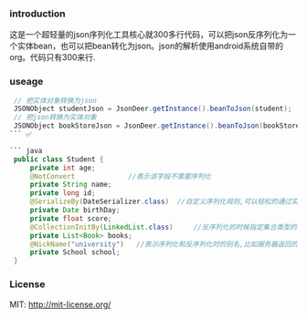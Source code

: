 ### introduction

这是一个超轻量的json序列化工具核心就300多行代码，可以把json反序列化为一个实体bean，也可以把bean转化为json。json的解析使用android系统自带的org。代码只有300来行.

### useage
   
   ``` java
    // 把实体对象转换为json
    JSONObject studentJson = JsonDeer.getInstance().beanToJson(student);
    // 把json转换为实体对象
    JSONObject bookStoreJson = JsonDeer.getInstance().beanToJson(bookStore);
   ``` ✅
  
   ``` java
    public class Student {
        private int age;
        @NotConvert             //表示该字段不需要序列化
        private String name;
        private long id;
        @SerializeBy(DateSerializer.class)  //自定义序列化规则,可以轻松的通过实现Serializer接口自定义规则
        private Date birthDay;
        private float score;
        @CollectionInitBy(LinkedList.class)     //反序列化的时候指定集合类型的具体实现类型,如果不指定,所有集合类型默认会使用ArrayList
        private List<Book> books;
        @NickName("university")   //表示序列化和反序列化时的别名,比如服务器返回的字段是university 本地字段是school
        private School school;
    }
   ```

### License
   
MIT: http://mit-license.org/